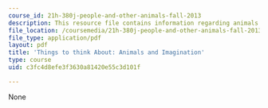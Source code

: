 ```yaml
---
course_id: 21h-380j-people-and-other-animals-fall-2013
description: This resource file contains information regarding animals and imagination.
file_location: /coursemedia/21h-380j-people-and-other-animals-fall-2013/c3fc4d8efe3f3630a81420e55c3d101f_MIT21H_380F13ReadNotes14_01.pdf
file_type: application/pdf
layout: pdf
title: 'Things to think About: Animals and Imagination'
type: course
uid: c3fc4d8efe3f3630a81420e55c3d101f

---
```

None